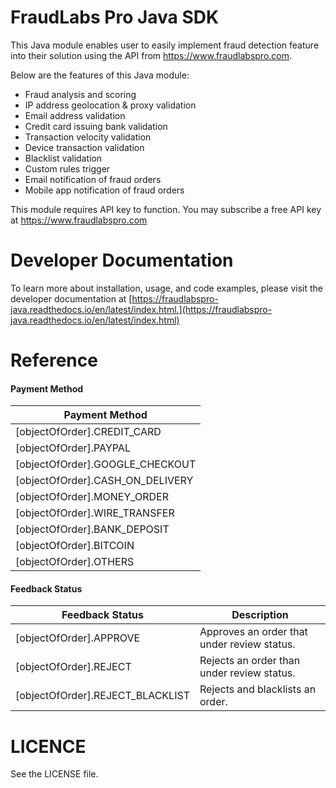FraudLabs Pro Java SDK
========================
This Java module enables user to easily implement fraud detection feature into their solution using the API from https://www.fraudlabspro.com.

Below are the features of this Java module:
- Fraud analysis and scoring
- IP address geolocation & proxy validation
- Email address validation
- Credit card issuing bank validation
- Transaction velocity validation
- Device transaction validation
- Blacklist validation
- Custom rules trigger
- Email notification of fraud orders
- Mobile app notification of fraud orders

This module requires API key to function. You may subscribe a free API key at https://www.fraudlabspro.com

# Developer Documentation
To learn more about installation, usage, and code examples, please visit the developer documentation at [https://fraudlabspro-java.readthedocs.io/en/latest/index.html.](https://fraudlabspro-java.readthedocs.io/en/latest/index.html)

# Reference

#### Payment Method

| Payment Method                       |
| ------------------------------------ |
| [objectOfOrder].CREDIT_CARD          |
| [objectOfOrder].PAYPAL               |
| [objectOfOrder].GOOGLE_CHECKOUT      |
| [objectOfOrder].CASH_ON_DELIVERY     |
| [objectOfOrder].MONEY_ORDER          |
| [objectOfOrder].WIRE_TRANSFER        |
| [objectOfOrder].BANK_DEPOSIT         |
| [objectOfOrder].BITCOIN              |
| [objectOfOrder].OTHERS               |



#### Feedback Status

| Feedback Status                      | Description                                 |
| ------------------------------------ | ------------------------------------------- |
| [objectOfOrder].APPROVE              | Approves an order that under review status. |
| [objectOfOrder].REJECT               | Rejects an order than under review status.  |
| [objectOfOrder].REJECT_BLACKLIST     | Rejects and blacklists an order.            |




LICENCE
=====================
See the LICENSE file.
